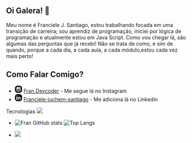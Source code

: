 ## Oi Galera! 👋

Meu nome é Franciele J. Santiago, estou trabalhando focada em uma transição de carreira; sou aprendiz de programação, iniciei por lógica de programação e atualmente estou em  Java Script. Como vou chegar lá, são algumas das perguntas que já recebi! Não se trata de como, e sim de quando, porque a cada dia, a cada aula, a cada módulo,estou cada vez mais perto!

 <h2>Como Falar Comigo?</h2>
  <ul>
    <li> <img src="icone-instagram.png" alt="icone do Instagram"> <a
        href="http://instagram.com/fran.devcoder?igshid=NGExMmI2TkyZg==" target="_blank"
        rel="External">Fran.Devcoder</a> - Me segue lá no Instagram</li>
    <li> <img src="icone-linkedin.png" alt="icone do linkedin"> <a
        href="https://www.linkedin.com/in/franciele-juchem-santiago-9ba56a264/" target="_blank" rel="external">
        Franciele-juchem-santiago</a> </a> - Me adiciona lá no Linkedin</li>
  </ul>

  Tecnologias
  <img src="1499794874html5-js-css3-logotipo-png.png">
  

 - ![Fran GitHub stats](https://github-readme-stats.vercel.app/api?username=Franciele-JSantiago&theme=tokyonight&show_icons=true) ![Top Langs](https://github-readme-stats.vercel.app/api/top-langs/?username=Franciele-JSantiago&theme=tokyonight&show_progress=true)



 - ![](https://komarev.com/ghpvc/?username=Franciele-JSantiago)
